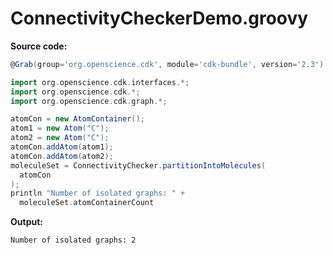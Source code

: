 # ConnectivityCheckerDemo.groovy
**Source code:**
```groovy
@Grab(group='org.openscience.cdk', module='cdk-bundle', version='2.3')

import org.openscience.cdk.interfaces.*;
import org.openscience.cdk.*;
import org.openscience.cdk.graph.*;

atomCon = new AtomContainer();
atom1 = new Atom("C");
atom2 = new Atom("C");
atomCon.addAtom(atom1);
atomCon.addAtom(atom2);
moleculeSet = ConnectivityChecker.partitionIntoMolecules(
  atomCon
);
println "Number of isolated graphs: " +
  moleculeSet.atomContainerCount
```
**Output:**
```plain
Number of isolated graphs: 2
```
